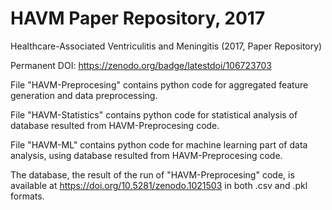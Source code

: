 # HAVM Paper Repository, 2017
Healthcare-Associated Ventriculitis and Meningitis (2017, Paper Repository)

Permanent DOI: https://zenodo.org/badge/latestdoi/106723703

File "HAVM-Preprocesing" contains python code for aggregated feature generation and data preprocessing.

File "HAVM-Statistics" contains python code for statistical analysis of database resulted from HAVM-Preprocesing code.

File "HAVM-ML" contains python code for machine learning part of data analysis, using database resulted from HAVM-Preprocesing code.

The database, the result of the run of "HAVM-Preprocesing" code, is available at https://doi.org/10.5281/zenodo.1021503
in both .csv and .pkl formats.

